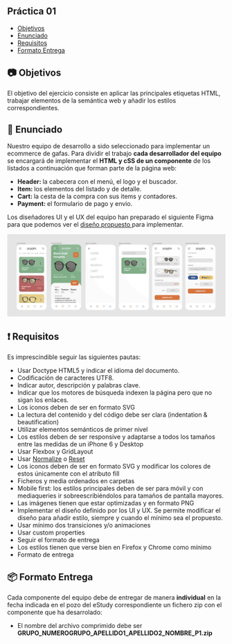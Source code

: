 <!DOCTYPE html>
<html lang="es">

<head>
  <meta charset="utf-8">
  <meta name="viewport" content="width=device-width, initial-scale=1, maximum-scale=1">
  <link rel="stylesheet" type="text/css" href="enunciado/dist/prism.css">
  <link rel="stylesheet" type="text/css" href="enunciado/dist/styles.css">
</head>

<body>
  <article class="markdown-body">
    <h1>Práctica 01</h1>
    <nav>
      <ul>
        <li><a href="#📷">Objetivos</a></li>
        <li><a href="#📄">Enunciado</a></li>
        <li><a href="#❗">Requisitos</a></li>
        <li><a href="#📦">Formato Entrega</a></li>
      </ul>
    </nav>
    <section id="📷">
      <h2>📷 Objetivos</h2>
      <p>El objetivo del ejercicio consiste en aplicar las principales etiquetas HTML, trabajar
        elementos de la semántica web y añadir los estilos correspondientes.</p>
    </section>
    <section id="📄">
      <h2>📄 Enunciado</h2>
      <p>
        Nuestro equipo de desarrollo a sido seleccionado para implementar un ecommerce de gafas. Para dividir el trabajo
        <b>cada desarrollador del equipo</b> se encargará de implementar el <b>HTML y cSS de un componente</b> de los
        listados
        a
        continuación que forman parte de la página web:
      <ul>
        <li><b>Header: </b>la cabecera con el menú, el logo y el buscador.</li>
        <li><b>Item: </b>los elementos del listado y de detalle.</li>
        <li><b>Cart: </b>la cesta de la compra con sus items y contadores.</li>
        <li><b>Payment: </b>el formulario de pago y envio.</li>
      </ul>
      Los diseñadores UI y el UX del equipo han preparado el siguiente Figma para que podemos ver el <a
        href="https://www.figma.com/file/uoCv37yqBSvvDFjl1k9vAe/PracticaEcommerce?node-id=0%3A1">diseño propuesto </a>
      para
      implementar.
      </p>
      <p>
        <img src="enunciado/assets/img/practica01.jpg" alt="preview práctica 1">
      </p>
    </section>
    <section id="❗">
      <h2>❗ Requisitos</h2>
      <p>
        Es imprescindible seguir las siguientes pautas:
      <ul>
        <li>
          Usar Doctype HTML5 y indicar el idioma del documento.
        </li>
        <li>Codificación de caracteres UTF8.</li>
        <li>Indicar autor, descripción y palabras clave.</li>
        <li>Indicar que los motores de búsqueda indexen la página pero que no sigan los
          enlaces.</li>
        <li>Los iconos deben de ser en formato SVG</li>
        <li>La lectura del contenido y del código debe ser clara (indentation & beautification)</li>
        <li>Utilizar elementos semánticos de primer nivel</li>
        <li>Los estilos deben de ser responsive y adaptarse a todos los tamaños entre las medidas de un iPhone 6 y
          Desktop</li>
        <li>Usar Flexbox y GridLayout</li>
        <li>Usar <a href="https://necolas.github.io/normalize.css/">Normalize</a> o <a
            href="https://gist.github.com/DavidWells/18e73022e723037a50d6">Reset</a></li>
        <li>Los iconos deben de ser en formato SVG y modificar los colores de estos únicamente con el atributo fill
        </li>
        <li>Ficheros y media ordenados en carpetas</li>
        <li>Mobile first: los estilos principales deben de ser para móvil y con mediaqueries ir sobreescribiéndolos
          para tamaños de pantalla mayores.</li>
        <li>Las imágenes tienen que estar optimizadas y en formato PNG</li>
        <li>Implementar el diseño definido por los UI y UX. Se permite modificar el diseño para añadir estilo, siempre y
          cuando el mínimo sea el propuesto.</li>
        <li>Usar mínimo dos transiciones y/o animaciones</li>
        <li>Usar custom properties</li>
        <li>Seguir el formato de entrega</li>
        <li>Los estilos tienen que verse bien en Firefox y Chrome como mínimo</li>
        <li>Formato de entrega</li>
      </ul>
      </p>
    </section>
    <section id="📦">
      <h2>️️️📦 Formato Entrega</h2>
      <p>
        Cada componente del equipo debe de entregar de manera <b>individual</b> en la fecha indicada en el pozo del
        eStudy correspondiente un fichero zip con el componente
        que ha desarrolado:
      <ul>
        <li>El nombre del archivo comprimido debe ser <b>GRUPO_NUMEROGRUPO_APELLIDO1_APELLIDO2_NOMBRE_P1.zip</b></li>
      </ul>
      </p>
    </section>
  </article>
</body>

</html>